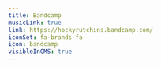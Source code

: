 ```yaml
---
title: Bandcamp
musicLink: true
link: https://hockyrutchins.bandcamp.com/
iconSet: fa-brands fa-
icon: bandcamp
visibleInCMS: true
---
```

